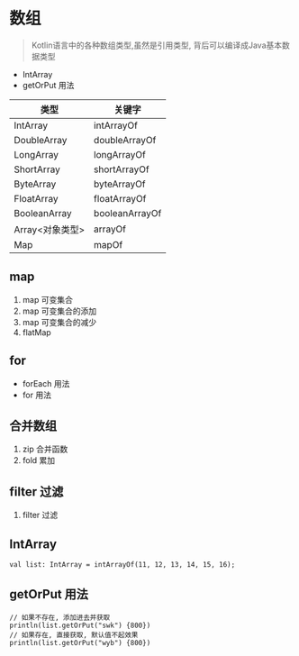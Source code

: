 # 数组
> Kotlin语言中的各种数组类型,虽然是引用类型, 背后可以编译成Java基本数据类型
- IntArray
- getOrPut 用法

| 类型           | 关键字            |
|--------------|----------------|
| IntArray     | intArrayOf     |
| DoubleArray  | doubleArrayOf  |
| LongArray    | longArrayOf    |
| ShortArray   | shortArrayOf   |
| ByteArray    | byteArrayOf    |
| FloatArray   | floatArrayOf   |
| BooleanArray | booleanArrayOf |
| Array<对象类型>  | arrayOf        |
| Map          | mapOf          |

## map
1. map 可变集合
2. map 可变集合的添加
3. map 可变集合的减少
4. flatMap

## for
- forEach 用法
- for 用法

## 合并数组
1. zip 合并函数
2. fold 累加

## filter 过滤
1. filter 过滤

## IntArray
```
val list: IntArray = intArrayOf(11, 12, 13, 14, 15, 16);
```

## getOrPut 用法
```
// 如果不存在, 添加进去并获取
println(list.getOrPut("swk") {800})
// 如果存在, 直接获取, 默认值不起效果
println(list.getOrPut("wyb") {800})
```
